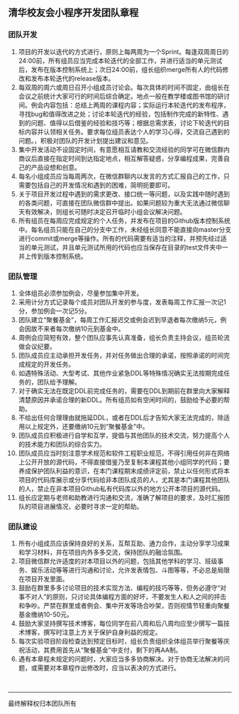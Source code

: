 ## 清华校友会小程序开发团队章程

### 团队开发

1. 项目的开发以迭代的方式进行，原则上每两周为一个Sprint。每逢双周周日的24:00前，所有组员应当完成本轮迭代的全部工作，并进行适当的单元测试后，发布在版本控制系统上；次日24:00前，组长组织merge所有人的代码修改和发布本轮迭代的release版本。
2. 每双周的周六或周日召开小组成员讨论会。每次具体的时间不固定，由组长在会议之前统计大家可行的时间后综合确定。地点一般在教学楼或图书馆的研讨间。例会内容包括：总结上两周的课程内容；实际运行本轮迭代的发布程序，寻找bug和值得改进之处；讨论本轮迭代的经验，包括制作完成的新特性、遇到的问题、值得以后借鉴的经验和技巧等；根据总需求表，讨论下轮迭代的目标内容并认领相关任务。要求每位组员表达个人的学习心得，交流自己遇到的问题。，积极对团队的开发计划提出建议和意见。
3. 集中开发活动不设固定时间，有意愿相互请教和交流经验的同学可在微信群内商议后直接在指定时间到达指定地点，相互解答疑惑，分享编程成果，完善自己的产品设想和创意。
4. 每名小组成员应当每周两次，在微信群聊内以发言的方式汇报自己的工作，只需要包括自己的开发情况和遇到的困难，简明扼要即可。
5. 关于项目开发过程中遇到的需求更改、接口统一等问题，以及实践中随时遇到的各类问题，可直接在团队微信群中提出。如果问题较为重大无法通过微信聊天有效解决，则组长可随时决定召开临时小组会议解决问题。
6. 所有组员在每周应完成规定的个人任务，并发布在项目的Github版本控制系统中。每名组员只能在自己的分支中工作，未经组长同意不能直接向master分支进行commit或merge等操作。所有的代码需要有适当的注释，并预先经过适当的单元测试，并且单元测试所用的代码也应当保存在目录的test文件夹中一并上传到版本控制系统。

### 团队管理

1. 全体组员必须参加例会，尽量参加集中开发。
2. 采用计分方式记录每个成员对团队开发的参与度，发表每周工作汇报一次记1分，参加例会一次记5分。
3. 团队建立“聚餐基金”，每周工作汇报迟交或例会迟到早退者每次缴纳5元，例会因故不来者每次缴纳10元到基金中。
4. 周例会应简短有效，整个团队应事先认真准备，组长负责主持会议，组员轮流做会议纪要。
5. 团队成员应主动承担开发任务，并对任务做出合理的承诺，按照承诺的时间完成规定的开发任务。
6. 如遇特殊活动、大型考试、其他作业紧急DDL等特殊情况确实无法按期完成任务的，团队给予理解。
7. 对于确实无法在既定DDL前完成任务的，需要在DDL到期前在群里向大家解释清楚原因并承诺合理的新DDL。所有组员如有空闲时间的，鼓励给予必要的帮助。
8. 不给出任何合理理由就拖延DDL，或者在DDL后才告知大家无法完成的，除适用以上规定外，还要缴纳10元到“聚餐基金”中。
9. 团队成员应积极进行自学和互学，提倡与其他团队的技术交流，努力提高个人的技术能力和团队的综合实力。
10. 团队成员应当时刻注意学术规范和软件工程职业规范，不得引用任何非在网络上公开开放的源代码，不得直接借鉴乃至复制本课程其他小组同学的代码；要养成保护团队利益的意识，在本门课程期末成绩评定前，禁止以任何形式将本项目的代码库展示或分享代码给非本团队成员的人，尤其是本门课程其他团队的人，禁止在非本项目Github私有代码库以外的地方公开本项目的源代码。
11. 组长应定期与老师和助教进行沟通和交流，准确了解项目的要求，及时汇报团队的项目进展情况，必要时寻求一定的帮助。

### 团队建设

1. 所有小组成员应该保持良好的关系，互帮互助、通力合作，主动分享学习成果和学习材料，并在项目内外多多交流，保持团队的融洽氛围。
2. 项目微信群允许适度的对本项目以外的问题，包括其他学科的学习、班级事务、娱乐活动等等进行沟通和讨论，允许发表情包、斗图等等，不必总是局限在项目开发里面。
3. 鼓励在群里多多讨论项目的技术实现方法、编程的技巧等等，但务必遵守“对事不对人”的原则，只讨论具体编程方面的好坏，不要发生人和人之间的抨击和争吵。严禁在群里或者例会、集中开发等场合吵架，否则视情节轻重向聚餐基金缴纳10-50元。
4. 鼓励大家坚持撰写技术博客，每位同学在前八周和后八周均应至少撰写一篇技术博客，撰写时注意上方关于保护自身利益的规定。
5. 每次实验项目阶段检查达到预定目标时，组长负责组织全体组员举行聚餐等庆祝活动，其费用首先从“聚餐基金”中支付，剩下的再AA制。
6. 遇有本章程未规定的问题时，大家应当多多协商解决。对于协商无法解决的问题，或需要对本章程作出修改时，应当以表决的方式进行。

<br />

---

最终解释权归本团队所有